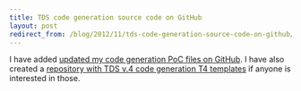 ```yaml
---
title: TDS code generation source code on GitHub
layout: post 
redirect_from: /blog/2012/11/tds-code-generation-source-code-on-github/
---
```


I have added <a href="https://github.com/Sitecore/TDS-T4-Model-Generation">updated my code generation PoC files on GitHub</a>. I have also created a <a href="https://github.com/herskinduk/tds-codegen/tree/Herskind">repository with TDS v.4 code generation T4 templates</a> if anyone is interested in those.
